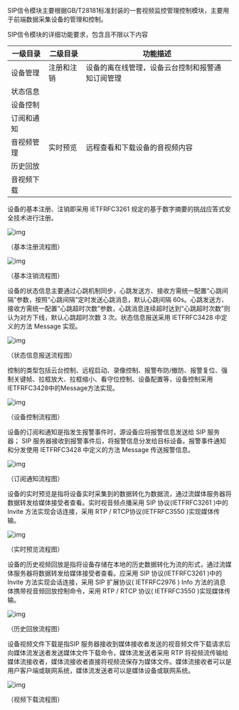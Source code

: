 SIP信令模块主要根据GB/T28181标准封装的一套视频监控管理控制模块，主要用于前端数据采集设备的管理和控制。

 

SIP信令模块的详细功能要求，包含且不限以下内容

| 一级目录   | 二级目录   | 功能描述                                         |
| ---------- | ---------- | ------------------------------------------------ |
| 设备管理   | 注册和注销 | 设备的离在线管理，设备云台控制和报警通知订阅管理 |
| 状态信息   |            |                                                  |
| 设备控制   |            |                                                  |
| 订阅和通知 |            |                                                  |
| 音视频管理 | 实时预览   | 远程查看和下载设备的音视频内容                   |
| 历史回放   |            |                                                  |
| 音视频下载 |            |                                                  |

 

设备的基本注册、注销即采用 IETFRFC3261 规定的基于数字摘要的挑战应答式安全技术进行注册。

![img](wps7.jpg) 

（基本注册流程图）



![img](wps8.jpg) 

（基本注销流程图）

 

设备的状态信息主要通过心跳机制同步，心跳发送方、接收方需统一配置“心跳间隔”参数，按照“心跳间隔”定时发送心跳消息，默认心跳间隔 60s。心跳发送方、接收方需统一配置“心跳超时次数”参数，心跳消息连续超时达到“心跳超时次数”则认为对方下线，默认心跳超时次数 3 次。状态信息报送采用 IETFRFC3428 中定义的方法 Message 实现。

![img](wps9.jpg) 

（状态信息报送流程图）



控制的类型包括云台控制、远程启动、录像控制、报警布防/撤防、报警复位、强制关键帧、拉框放大、拉框缩小、看守位控制、设备配置等，设备控制采用IETFRFC3428中的Message方法实现。

![img](wps10.jpg) 

（设备控制流程图）



设备的订阅和通知是指发生报警事件时，源设备应将报警信息发送给 SIP 服务器； SIP 服务器接收到报警事件后，将报警信息分发给目标设备。报警事件通知和分发使用 IETFRFC3428 中定义的方法 Message 传送报警信息。

![img](wps11.jpg) 

（订阅通知流程图）



设备的实时预览是指将设备实时采集到的数据转化为数据流，通过流媒体服务器将数据转发给媒体接受者查看。实时视音频点播采用 SIP 协议(IETFRFC3261 )中的 Invite 方法实现会话连接，采用 RTP / RTCP协议(IETFRFC3550 )实现媒体传输。

![img](wps12.jpg) 

（实时预览流程图）



设备的历史视频回放是指将设备存储在本地的历史数据转化为流的形式，通过流媒体服务器将数据转发给媒体接受者查看。应采用 SIP 协议(IETFRFC3261 )中的 Invite 方法实现会话连接，采用 SIP 扩展协议( IETFRFC2976 ) Info 方法的消息体携带视音频回放控制命令，采用 RTP / RTCP 协议( IETFRFC3550 )实现媒体传输。

![img](wps13.jpg) 

（历史回放流程图）



设备视频文件下载是指SIP 服务器接收到媒体接收者发送的视音频文件下载请求后向媒体流发送者发送媒体文件下载命令，媒体流发送者采用 RTP 将视频流传输给媒体流接收者，媒体流接收者直接将视频流保存为媒体文件。媒体流接收者可以是用户客户端或联网系统，媒体流发送者可以是媒体设备或联网系统。

![img](wps14.jpg) 

（视频下载流程图）